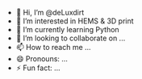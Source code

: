 - 👋 Hi, I’m @deLuxdirt
- 👀 I’m interested in HEMS & 3D print
- 🌱 I’m currently learning Python
- 💞️ I’m looking to collaborate on ...
- 📫 How to reach me ...
- 😄 Pronouns: ...
- ⚡ Fun fact: ...

<!---
deLuxdirt/deLuxdirt is a ✨ special ✨ repository because its `README.md` (this file) appears on your GitHub profile.
You can click the Preview link to take a look at your changes.
--->
